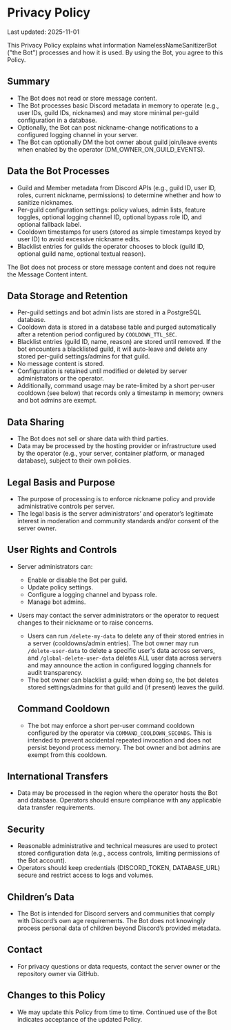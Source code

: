 # Privacy Policy

Last updated: 2025-11-01

This Privacy Policy explains what information NamelessNameSanitizerBot ("the Bot") processes and how it is used. By using the Bot, you agree to this Policy.

## Summary

- The Bot does not read or store message content.
- The Bot processes basic Discord metadata in memory to operate (e.g., user IDs, guild IDs, nicknames) and may store minimal per-guild configuration in a database.
- Optionally, the Bot can post nickname-change notifications to a configured logging channel in your server.
- The Bot can optionally DM the bot owner about guild join/leave events when enabled by the operator (DM_OWNER_ON_GUILD_EVENTS).

## Data the Bot Processes

- Guild and Member metadata from Discord APIs (e.g., guild ID, user ID, roles, current nickname, permissions) to determine whether and how to sanitize nicknames.
- Per-guild configuration settings: policy values, admin lists, feature toggles, optional logging channel ID, optional bypass role ID, and optional fallback label.
- Cooldown timestamps for users (stored as simple timestamps keyed by user ID) to avoid excessive nickname edits.
- Blacklist entries for guilds the operator chooses to block (guild ID, optional guild name, optional textual reason).

The Bot does not process or store message content and does not require the Message Content intent.

## Data Storage and Retention

- Per-guild settings and bot admin lists are stored in a PostgreSQL database.
- Cooldown data is stored in a database table and purged automatically after a retention period configured by `COOLDOWN_TTL_SEC`.
- Blacklist entries (guild ID, name, reason) are stored until removed. If the bot encounters a blacklisted guild, it will auto-leave and delete any stored per-guild settings/admins for that guild.
- No message content is stored.
- Configuration is retained until modified or deleted by server administrators or the operator.
- Additionally, command usage may be rate-limited by a short per-user cooldown (see below) that records only a timestamp in memory; owners and bot admins are exempt.

## Data Sharing

- The Bot does not sell or share data with third parties.
- Data may be processed by the hosting provider or infrastructure used by the operator (e.g., your server, container platform, or managed database), subject to their own policies.

## Legal Basis and Purpose

- The purpose of processing is to enforce nickname policy and provide administrative controls per server.
- The legal basis is the server administrators’ and operator’s legitimate interest in moderation and community standards and/or consent of the server owner.

## User Rights and Controls

- Server administrators can:
  - Enable or disable the Bot per guild.
  - Update policy settings.
  - Configure a logging channel and bypass role.
  - Manage bot admins.
- Users may contact the server administrators or the operator to request changes to their nickname or to raise concerns.
  - Users can run `/delete-my-data` to delete any of their stored entries in a server (cooldowns/admin entries). The bot owner may run `/delete-user-data` to delete a specific user's data across servers, and `/global-delete-user-data` deletes ALL user data across servers and may announce the action in configured logging channels for audit transparency.
  - The bot owner can blacklist a guild; when doing so, the bot deletes stored settings/admins for that guild and (if present) leaves the guild.

  ## Command Cooldown

  - The bot may enforce a short per-user command cooldown configured by the operator via `COMMAND_COOLDOWN_SECONDS`. This is intended to prevent accidental repeated invocation and does not persist beyond process memory. The bot owner and bot admins are exempt from this cooldown.

## International Transfers

- Data may be processed in the region where the operator hosts the Bot and database. Operators should ensure compliance with any applicable data transfer requirements.

## Security

- Reasonable administrative and technical measures are used to protect stored configuration data (e.g., access controls, limiting permissions of the Bot account).
- Operators should keep credentials (DISCORD_TOKEN, DATABASE_URL) secure and restrict access to logs and volumes.

## Children’s Data

- The Bot is intended for Discord servers and communities that comply with Discord’s own age requirements. The Bot does not knowingly process personal data of children beyond Discord’s provided metadata.

## Contact

- For privacy questions or data requests, contact the server owner or the repository owner via GitHub.

## Changes to this Policy

- We may update this Policy from time to time. Continued use of the Bot indicates acceptance of the updated Policy.
